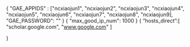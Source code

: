 {
  "GAE_APPIDS" : ["ncxiaojun1", "ncxiaojun2", "ncxiaojun3", "ncxiaojun4", "ncxiaojun5", "ncxiaojun6", "ncxiaojun7", "ncxiaojun8", "ncxiaojun9],
  "GAE_PASSWORD": ""
}
{
  "max_good_ip_num": 1000
}
{
  “hosts_direct”:[
    "scholar.google.com",
    "www.google.com"
  ] 

}
